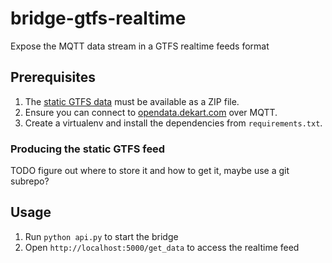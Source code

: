 # bridge-gtfs-realtime
Expose the MQTT data stream in a GTFS realtime feeds format


## Prerequisites

1. The [static GTFS data](https://github.com/roataway/gtfs-data) must be available as a ZIP file.
2. Ensure you can connect to [opendata.dekart.com](https://github.com/roataway/api-documentation) over MQTT.
3. Create a virtualenv and install the dependencies from `requirements.txt`.

### Producing the static GTFS feed

TODO figure out where to store it and how to get it, maybe use a git subrepo?


## Usage
1. Run `python api.py` to start the bridge
2. Open `http://localhost:5000/get_data` to access the realtime feed